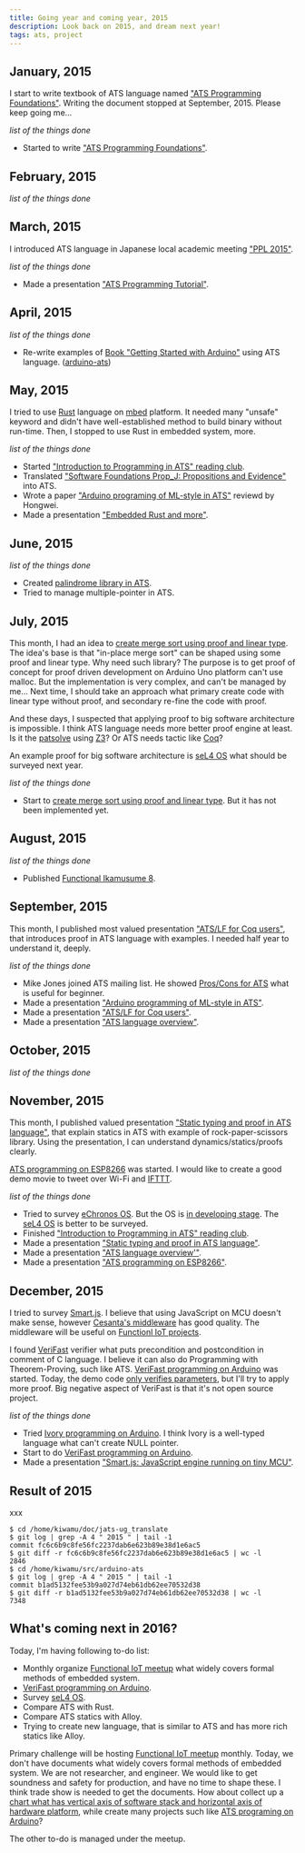 ```yaml
---
title: Going year and coming year, 2015
description: Look back on 2015, and dream next year!
tags: ats, project
---
```


## January, 2015

I start to write textbook of ATS language named ["ATS Programming Foundations"](http://jats-ug.metasepi.org/doc/ATS2/ATS_Foundations/).
Writing the document stopped at September, 2015. Please keep going me...

_list of the things done_

* Started to write ["ATS Programming Foundations"](http://jats-ug.metasepi.org/doc/ATS2/ATS_Foundations/).

## February, 2015

_list of the things done_

## March, 2015

I introduced ATS language in Japanese local academic meeting ["PPL 2015"](http://www-kb.is.s.u-tokyo.ac.jp/ppl2015/).

_list of the things done_

* Made a presentation ["ATS Programming Tutorial"](http://www.slideshare.net/master_q/ats-programming-tutorial).

## April, 2015

_list of the things done_

* Re-write examples of [Book "Getting Started with Arduino"](http://shop.oreilly.com/product/9780596155520.do) using ATS language. ([arduino-ats](https://github.com/fpiot/arduino-ats))

## May, 2015

I tried to use [Rust](https://www.rust-lang.org/) language on [mbed](https://www.mbed.com/en/) platform. It needed many "unsafe" keyword and didn't have well-established method to build binary without run-time.
Then, I stopped to use Rust in embedded system, more.

_list of the things done_

* Started ["Introduction to Programming in ATS" reading club](https://fpiot.doorkeeper.jp/events/24141).
* Translated ["Software Foundations Prop_J: Propositions and Evidence"](http://proofcafe.org/sf-beta/Prop_J.html) into ATS.
* Wrote a paper ["Arduino programing of ML-style in ATS"](http://www.metasepi.org/doc/metasepi-icfp2015-arduino-ats.pdf) reviewd by Hongwei.
* Made a presentation ["Embedded Rust and more"](http://www.slideshare.net/master_q/embedded-rust-and-more).

## June, 2015

_list of the things done_

* Created [palindrome library in ATS](https://github.com/jats-ug/practice-ats/tree/master/atslf_palindrome).
* Tried to manage multiple-pointer in ATS.

## July, 2015

This month, I had an idea to [create merge sort using proof and linear type](https://github.com/jats-ug/practice-ats/blob/master/gfarray_mergesort/main.dats).
The idea's base is that "in-place merge sort" can be shaped using some proof and linear type.
Why need such library? The purpose is to get proof of concept for proof driven development on Arduino Uno platform can't use malloc.
But the implementation is very complex, and can't be managed by me...
Next time, I should take an approach what primary create code with linear type without proof, and secondary re-fine the code with proof.

And these days, I suspected that applying proof to big software architecture is impossible. I think ATS language needs more better proof engine at least.
Is it the [patsolve](http://www.illtyped.com/projects/patsolve/) using [Z3](https://github.com/Z3Prover/z3)? Or ATS needs tactic like [Coq](https://coq.inria.fr/)?

An example proof for big software architecture is [seL4 OS](http://sel4.systems/) what should be surveyed next year.

_list of the things done_

* Start to [create merge sort using proof and linear type](https://github.com/jats-ug/practice-ats/blob/master/gfarray_mergesort/main.dats). But it has not been implemented yet.

## August, 2015

_list of the things done_

* Published [Functional Ikamusume 8](http://www.paraiso-lang.org/ikmsm/books/c88.html).

## September, 2015

This month, I published most valued presentation ["ATS/LF for Coq users"](http://www.slideshare.net/master_q/atslf-for-coq-users),
that introduces proof in ATS language with examples. I needed half year to understand it, deeply.

_list of the things done_

* Mike Jones joined ATS mailing list. He showed [Pros/Cons for ATS](https://groups.google.com/forum/#!msg/ats-lang-users/mhBjJ4D8Vaw/JhikbQsaDwAJ) what is useful for beginner.
* Made a presentation ["Arduino programming of ML-style in ATS"](http://www.slideshare.net/master_q/arduino-programming-of-mlstyle-in-ats).
* Made a presentation ["ATS/LF for Coq users"](http://www.slideshare.net/master_q/atslf-for-coq-users).
* Made a presentation ["ATS language overview"](http://www.slideshare.net/master_q/ats-language-overview).

## October, 2015

_list of the things done_

## November, 2015

This month, I published valued presentation ["Static typing and proof in ATS language"](http://www.slideshare.net/master_q/static-typing-and-proof-on-ats-language),
that explain statics in ATS with example of rock-paper-scissors library. Using the presentation, I can understand dynamics/statics/proofs clearly.

[ATS programming on ESP8266](https://github.com/fpiot/esp8266-ats) was started. I would like to create a good demo movie to tweet over Wi-Fi and [IFTTT](https://ifttt.com/).

_list of the things done_

* Tried to survey [eChronos OS](http://ssrg.nicta.com.au/projects/TS/echronos/). But the OS is [in developing stage](https://github.com/echronos/echronos/issues/13). The [seL4 OS](http://sel4.systems/) is better to be surveyed.
* Finished ["Introduction to Programming in ATS" reading club](https://fpiot.doorkeeper.jp/events/34080).
* Made a presentation ["Static typing and proof in ATS language"](http://www.slideshare.net/master_q/static-typing-and-proof-on-ats-language).
* Made a presentation ["ATS language overview'"](http://www.slideshare.net/master_q/ats-language-overview-54844736).
* Made a presentation ["ATS programming on ESP8266"](http://www.slideshare.net/master_q/ats-programming-on-esp8266).

## December, 2015

I tried to survey [Smart.js](https://smartjs.io/).
I believe that using JavaScript on MCU doesn't make sense, however [Cesanta's middleware](http://www.slideshare.net/master_q/smartjs-javascript-engine-running-on-tiny-mcu/9) has good quality.
The middleware will be useful on [Functionl IoT projects](http://fpiot.metasepi.org/).

I found [VeriFast](http://people.cs.kuleuven.be/~bart.jacobs/verifast/) verifier what puts precondition and postcondition in comment of C language.
I believe it can also do Programming with Theorem-Proving, such like ATS.
[VeriFast programming on Arduino](https://github.com/fpiot/arduino-verifast) was started.
Today, the demo code [only verifies parameters](https://github.com/fpiot/arduino-verifast/blob/master/_arduino4verifast/Arduino.h), but I'll try to apply more proof.
Big negative aspect of VeriFast is that it's not open source project.

_list of the things done_

* Tried [Ivory programming on Arduino](https://github.com/fpiot/arduino-ivory). I think Ivory is a well-typed language what can't create NULL pointer.
* Start to do [VeriFast programming on Arduino](https://github.com/fpiot/arduino-verifast).
* Made a presentation ["Smart.js: JavaScript engine running on tiny MCU"](http://www.slideshare.net/master_q/smartjs-javascript-engine-running-on-tiny-mcu).

## Result of 2015

xxx

~~~
$ cd /home/kiwamu/doc/jats-ug_translate
$ git log | grep -A 4 " 2015 " | tail -1
commit fc6c6b9c8fe56fc2237dab6e623b89e38d1e6ac5
$ git diff -r fc6c6b9c8fe56fc2237dab6e623b89e38d1e6ac5 | wc -l
2846
$ cd /home/kiwamu/src/arduino-ats
$ git log | grep -A 4 " 2015 " | tail -1
commit b1ad5132fee53b9a027d74eb61db62ee70532d38
$ git diff -r b1ad5132fee53b9a027d74eb61db62ee70532d38 | wc -l
7348
~~~

## What's coming next in 2016?

Today, I'm having following to-do list:

* Monthly organize [Functional IoT meetup](https://fpiot.doorkeeper.jp/events/34203) what widely covers formal methods of embedded system.
* [VeriFast programming on Arduino](https://github.com/fpiot/arduino-verifast).
* Survey [seL4 OS](http://sel4.systems/).
* Compare ATS with Rust.
* Compare ATS statics with Alloy.
* Trying to create new language, that is similar to ATS and has more rich statics like Alloy.

Primary challenge will be hosting [Functional IoT meetup](https://fpiot.doorkeeper.jp/events/34203) monthly.
Today, we don't have documents what widely covers formal methods of embedded system. We are not researcher, and engineer.
We would like to get soundness and safety for production, and have no time to shape these.
I think trade show is needed to get the documents.
How about collect up a [chart what has vertical axis of software stack and horizontal axis of hardware platform](https://github.com/fpiot),
while create many projects such like [ATS programing on Arduino](https://github.com/fpiot/arduino-ats)?

The other to-do is managed under the meetup.
